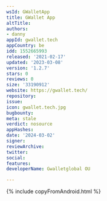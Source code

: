 ```yaml
---
wsId: GWalletApp
title: GWallet App
altTitle: 
authors:
- danny
appId: gwallet.tech
appCountry: be
idd: 1552665993
released: '2021-02-17'
updated: '2023-03-08'
version: '1.2.7'
stars: 0
reviews: 0
size: '33190912'
website: https://gwallet.tech/
repository: 
issue: 
icon: gwallet.tech.jpg
bugbounty: 
meta: stale
verdict: nosource
appHashes: 
date: '2024-03-02'
signer: 
reviewArchive: 
twitter: 
social: 
features: 
developerName: Gwalletglobal OU

---
```


{% include copyFromAndroid.html %}
